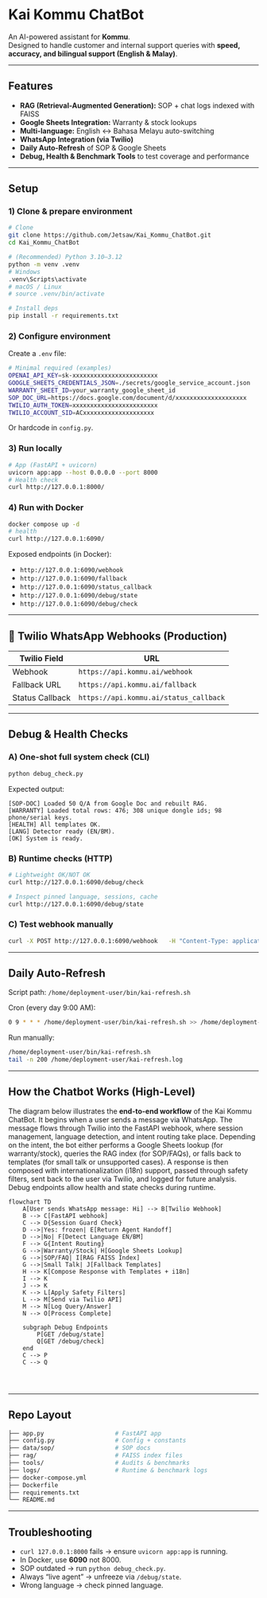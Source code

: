 # Kai Kommu ChatBot  

An AI-powered assistant for **Kommu**.  
Designed to handle customer and internal support queries with **speed, accuracy, and bilingual support (English & Malay)**.

---

##  Features

- **RAG (Retrieval-Augmented Generation):** SOP + chat logs indexed with FAISS  
- **Google Sheets Integration:** Warranty & stock lookups  
- **Multi-language:** English ↔ Bahasa Melayu auto-switching  
- **WhatsApp Integration (via Twilio)**  
- **Daily Auto-Refresh** of SOP & Google Sheets  
- **Debug, Health & Benchmark Tools** to test coverage and performance  

---

##  Setup

### 1) Clone & prepare environment

```bash
# Clone
git clone https://github.com/Jetsaw/Kai_Kommu_ChatBot.git
cd Kai_Kommu_ChatBot

# (Recommended) Python 3.10–3.12
python -m venv .venv
# Windows
.venv\Scripts\activate
# macOS / Linux
# source .venv/bin/activate

# Install deps
pip install -r requirements.txt
```

### 2) Configure environment

Create a `.env` file:

```bash
# Minimal required (examples)
OPENAI_API_KEY=sk-xxxxxxxxxxxxxxxxxxxxxxxx
GOOGLE_SHEETS_CREDENTIALS_JSON=./secrets/google_service_account.json
WARRANTY_SHEET_ID=your_warranty_google_sheet_id
SOP_DOC_URL=https://docs.google.com/document/d/xxxxxxxxxxxxxxxxxxxx
TWILIO_AUTH_TOKEN=xxxxxxxxxxxxxxxxxxxxxxxx
TWILIO_ACCOUNT_SID=ACxxxxxxxxxxxxxxxxxxxx
```

Or hardcode in `config.py`.

### 3) Run locally

```bash
# App (FastAPI + uvicorn)
uvicorn app:app --host 0.0.0.0 --port 8000
# Health check
curl http://127.0.0.1:8000/
```

### 4) Run with Docker

```bash
docker compose up -d
# health
curl http://127.0.0.1:6090/
```

Exposed endpoints (in Docker):

- `http://127.0.0.1:6090/webhook`  
- `http://127.0.0.1:6090/fallback`  
- `http://127.0.0.1:6090/status_callback`  
- `http://127.0.0.1:6090/debug/state`  
- `http://127.0.0.1:6090/debug/check`  

---

## 🔧 Twilio WhatsApp Webhooks (Production)

| Twilio Field       | URL                               |
|--------------------|-----------------------------------|
| Webhook            | `https://api.kommu.ai/webhook`    |
| Fallback URL       | `https://api.kommu.ai/fallback`   |
| Status Callback    | `https://api.kommu.ai/status_callback` |

---

##  Debug & Health Checks

### A) One-shot full system check (CLI)

```bash
python debug_check.py
```

Expected output:

```
[SOP-DOC] Loaded 50 Q/A from Google Doc and rebuilt RAG.
[WARRANTY] Loaded total rows: 476; 308 unique dongle ids; 98 phone/serial keys.
[HEALTH] All templates OK.
[LANG] Detector ready (EN/BM).
[OK] System is ready.
```

### B) Runtime checks (HTTP)

```bash
# Lightweight OK/NOT OK
curl http://127.0.0.1:6090/debug/check

# Inspect pinned language, sessions, cache
curl http://127.0.0.1:6090/debug/state
```

### C) Test webhook manually

```bash
curl -X POST http://127.0.0.1:6090/webhook   -H "Content-Type: application/json"   -d '{"from":"+6000000000","text":"Hi, what cars are supported?"}'
```

---

##  Daily Auto-Refresh

Script path: `/home/deployment-user/bin/kai-refresh.sh`

Cron (every day 9:00 AM):

```bash
0 9 * * * /home/deployment-user/bin/kai-refresh.sh >> /home/deployment-user/kai-refresh.log 2>&1
```

Run manually:

```bash
/home/deployment-user/bin/kai-refresh.sh
tail -n 200 /home/deployment-user/kai-refresh.log
```

---

##  How the Chatbot Works (High-Level)

The diagram below illustrates the **end-to-end workflow** of the Kai Kommu ChatBot. It begins when a user sends a message via WhatsApp. The message flows through Twilio into the FastAPI webhook, where session management, language detection, and intent routing take place. Depending on the intent, the bot either performs a Google Sheets lookup (for warranty/stock), queries the RAG index (for SOP/FAQs), or falls back to templates (for small talk or unsupported cases). A response is then composed with internationalization (i18n) support, passed through safety filters, sent back to the user via Twilio, and logged for future analysis. Debug endpoints allow health and state checks during runtime.

```mermaid
flowchart TD
    A[User sends WhatsApp message: Hi] --> B[Twilio Webhook]
    B --> C[FastAPI webhook]
    C --> D{Session Guard Check}
    D -->|Yes: frozen| E[Return Agent Handoff]
    D -->|No| F[Detect Language EN/BM]
    F --> G{Intent Routing}
    G -->|Warranty/Stock| H[Google Sheets Lookup]
    G -->|SOP/FAQ| I[RAG FAISS Index]
    G -->|Small Talk| J[Fallback Templates]
    H --> K[Compose Response with Templates + i18n]
    I --> K
    J --> K
    K --> L[Apply Safety Filters]
    L --> M[Send via Twilio API]
    M --> N[Log Query/Answer]
    N --> O[Process Complete]

    subgraph Debug Endpoints
        P[GET /debug/state]
        Q[GET /debug/check]
    end
    C --> P
    C --> Q


   
```

---

##  Repo Layout

```bash
├── app.py                    # FastAPI app
├── config.py                 # Config + constants
├── data/sop/                 # SOP docs
├── rag/                      # FAISS index files
├── tools/                    # Audits & benchmarks
├── logs/                     # Runtime & benchmark logs
├── docker-compose.yml
├── Dockerfile
├── requirements.txt
└── README.md
```

---



##  Troubleshooting

- `curl 127.0.0.1:8000` fails → ensure `uvicorn app:app` is running.  
- In Docker, use **6090** not 8000.  
- SOP outdated → run `python debug_check.py`.  
- Always “live agent” → unfreeze via `/debug/state`.  
- Wrong language → check pinned language.  
